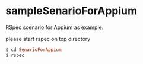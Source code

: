 sampleSenarioForAppium
======================

RSpec scenario for Appium as example.

please start rspec on top directory

```ruby
$ cd SenarioForAppium
$ rspec
```
